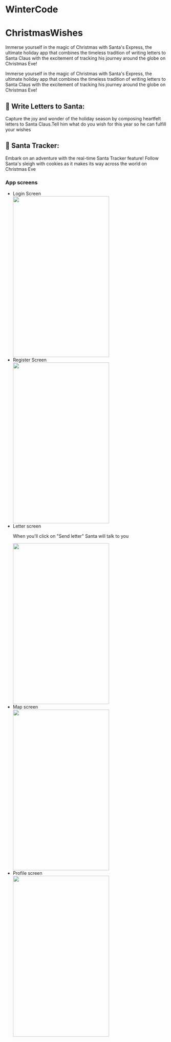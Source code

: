 # WinterCode
<h1>ChristmasWishes</h1>

<p>Immerse yourself in the magic of Christmas with Santa's Express, the ultimate holiday app that combines the timeless tradition of writing letters to Santa Claus with the excitement of tracking his journey around the globe on Christmas Eve!</p>
<p>Immerse yourself in the magic of Christmas with Santa's Express, the ultimate holiday app that combines the timeless tradition of writing letters to Santa Claus with the excitement of tracking his journey around the globe on Christmas Eve!</p>
<h2>📝 Write Letters to Santa:</h2>
<p>Capture the joy and wonder of the holiday season by composing heartfelt letters to Santa Claus.Tell him what do you wish for this year so he can  fulfill your wishes</p>
<h2>🎅 Santa Tracker:</h2>
<p>Embark on an adventure with the real-time Santa Tracker feature! Follow Santa's sleigh with cookies as it makes its way across the world on Christmas Eve</p>
<h3>App screens</h3>
<ul>
  <li>Login Screen</li>
   <img src ="./ChristmasWishes/pozeREADME/login.png" width = "300" height ="500"/> 
    <li>Register Screen</li>
    <img src ="./ChristmasWishes/pozeREADME/register.png" width = "300" height ="500"/> 
    <li>Letter screen</li>
  <p>When you'll click on "Send letter" Santa will talk to you</p>
    <img src ="./ChristmasWishes/pozeREADME/letter.png" width = "300" height ="500"/> 
    <li>Map screen</li>
    <img src ="./ChristmasWishes/pozeREADME/map.png" width = "300" height ="500"/> 
    <li>Profile screen</li>
    <img src ="./ChristmasWishes/pozeREADME/profile.png" width = "300" height ="500"/> 
</ul>

